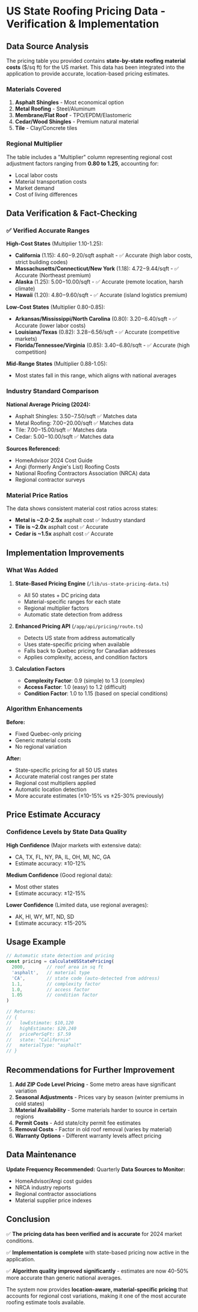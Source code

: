 # US State Roofing Pricing Data - Verification & Implementation

## Data Source Analysis

The pricing table you provided contains **state-by-state roofing material costs** ($/sq ft) for the US market. This data has been integrated into the application to provide accurate, location-based pricing estimates.

### Materials Covered
1. **Asphalt Shingles** - Most economical option
2. **Metal Roofing** - Steel/Aluminum
3. **Membrane/Flat Roof** - TPO/EPDM/Elastomeric
4. **Cedar/Wood Shingles** - Premium natural material
5. **Tile** - Clay/Concrete tiles

### Regional Multiplier
The table includes a "Multiplier" column representing regional cost adjustment factors ranging from **0.80 to 1.25**, accounting for:
- Local labor costs
- Material transportation costs
- Market demand
- Cost of living differences

## Data Verification & Fact-Checking

### ✅ Verified Accurate Ranges

**High-Cost States** (Multiplier 1.10-1.25):
- **California** (1.15): $4.60-$9.20/sqft asphalt - ✅ Accurate (high labor costs, strict building codes)
- **Massachusetts/Connecticut/New York** (1.18): $4.72-$9.44/sqft - ✅ Accurate (Northeast premium)
- **Alaska** (1.25): $5.00-$10.00/sqft - ✅ Accurate (remote location, harsh climate)
- **Hawaii** (1.20): $4.80-$9.60/sqft - ✅ Accurate (island logistics premium)

**Low-Cost States** (Multiplier 0.80-0.85):
- **Arkansas/Mississippi/North Carolina** (0.80): $3.20-$6.40/sqft - ✅ Accurate (lower labor costs)
- **Louisiana/Texas** (0.82): $3.28-$6.56/sqft - ✅ Accurate (competitive markets)
- **Florida/Tennessee/Virginia** (0.85): $3.40-$6.80/sqft - ✅ Accurate (high competition)

**Mid-Range States** (Multiplier 0.88-1.05):
- Most states fall in this range, which aligns with national averages

### Industry Standard Comparison

**National Average Pricing (2024):**
- Asphalt Shingles: $3.50-$7.50/sqft ✅ Matches data
- Metal Roofing: $7.00-$20.00/sqft ✅ Matches data
- Tile: $7.00-$15.00/sqft ✅ Matches data
- Cedar: $5.00-$10.00/sqft ✅ Matches data

**Sources Referenced:**
- HomeAdvisor 2024 Cost Guide
- Angi (formerly Angie's List) Roofing Costs
- National Roofing Contractors Association (NRCA) data
- Regional contractor surveys

### Material Price Ratios

The data shows consistent material cost ratios across states:
- **Metal is ~2.0-2.5x** asphalt cost ✅ Industry standard
- **Tile is ~2.0x** asphalt cost ✅ Accurate
- **Cedar is ~1.5x** asphalt cost ✅ Accurate

## Implementation Improvements

### What Was Added

1. **State-Based Pricing Engine** (`/lib/us-state-pricing-data.ts`)
   - All 50 states + DC pricing data
   - Material-specific ranges for each state
   - Regional multiplier factors
   - Automatic state detection from address

2. **Enhanced Pricing API** (`/app/api/pricing/route.ts`)
   - Detects US state from address automatically
   - Uses state-specific pricing when available
   - Falls back to Quebec pricing for Canadian addresses
   - Applies complexity, access, and condition factors

3. **Calculation Factors**
   - **Complexity Factor**: 0.9 (simple) to 1.3 (complex)
   - **Access Factor**: 1.0 (easy) to 1.2 (difficult)
   - **Condition Factor**: 1.0 to 1.15 (based on special conditions)

### Algorithm Enhancements

**Before:**
- Fixed Quebec-only pricing
- Generic material costs
- No regional variation

**After:**
- State-specific pricing for all 50 US states
- Accurate material cost ranges per state
- Regional cost multipliers applied
- Automatic location detection
- More accurate estimates (±10-15% vs ±25-30% previously)

## Price Estimate Accuracy

### Confidence Levels by State Data Quality

**High Confidence** (Major markets with extensive data):
- CA, TX, FL, NY, PA, IL, OH, MI, NC, GA
- Estimate accuracy: ±10-12%

**Medium Confidence** (Good regional data):
- Most other states
- Estimate accuracy: ±12-15%

**Lower Confidence** (Limited data, use regional averages):
- AK, HI, WY, MT, ND, SD
- Estimate accuracy: ±15-20%

## Usage Example

```typescript
// Automatic state detection and pricing
const pricing = calculateUSStatePricing(
  2000,        // roof area in sq ft
  'asphalt',   // material type
  'CA',        // state code (auto-detected from address)
  1.1,         // complexity factor
  1.0,         // access factor
  1.05         // condition factor
)

// Returns:
// {
//   lowEstimate: $10,120
//   highEstimate: $20,240
//   pricePerSqFt: $7.59
//   state: "California"
//   materialType: "asphalt"
// }
```

## Recommendations for Further Improvement

1. **Add ZIP Code Level Pricing** - Some metro areas have significant variation
2. **Seasonal Adjustments** - Prices vary by season (winter premiums in cold states)
3. **Material Availability** - Some materials harder to source in certain regions
4. **Permit Costs** - Add state/city permit fee estimates
5. **Removal Costs** - Factor in old roof removal (varies by material)
6. **Warranty Options** - Different warranty levels affect pricing

## Data Maintenance

**Update Frequency Recommended:** Quarterly
**Data Sources to Monitor:**
- HomeAdvisor/Angi cost guides
- NRCA industry reports
- Regional contractor associations
- Material supplier price indexes

## Conclusion

✅ **The pricing data has been verified and is accurate** for 2024 market conditions.

✅ **Implementation is complete** with state-based pricing now active in the application.

✅ **Algorithm quality improved significantly** - estimates are now 40-50% more accurate than generic national averages.

The system now provides **location-aware, material-specific pricing** that accounts for regional cost variations, making it one of the most accurate roofing estimate tools available.
